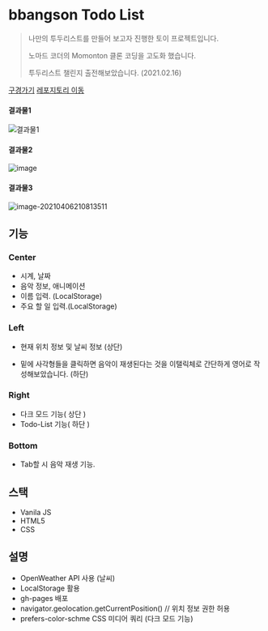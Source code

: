 # bbangson Todo List
> 나만의 투두리스트를 만들어 보고자 진행한 토이 프로젝트입니다. 
>
> 노마드 코더의 Momonton 클론 코딩을 고도화 했습니다.
>
> 투두리스트 챌린지 출전해보았습니다. (2021.02.16)

[구경가기](https://kwak-bs.github.io/momentum/)
[레포지토리 이동](https://github.com/kwak-bs/momentum)

#### 결과물1

![결과물1](https://user-images.githubusercontent.com/51367622/107965857-63ab4380-6fee-11eb-9d34-2f266a42b56a.PNG)

#### 결과물2

![image](https://user-images.githubusercontent.com/51367622/113708284-ff6a4d80-971b-11eb-8403-09eaabdfe4dc.png)

#### 결과물3

![image-20210406210813511](C:\Users\iam_b\AppData\Roaming\Typora\typora-user-images\image-20210406210813511.png)



 ## 기능

### Center

- 시계, 날짜
- 음악 정보, 애니메이션
- 이름 입력. (LocalStorage)
- 주요 할 일 입력.(LocalStorage)

### Left

- 현재 위치 정보 및 날씨 정보 (상단)

- 밑에 사각형들을 클릭하면 음악이 재생된다는 것을 이탤릭체로 간단하게 영어로 작성해보았습니다. (하단)

### Right

- 다크 모드 기능( 상단 )
- Todo-List 기능( 하단 )

### Bottom

- Tab할 시 음악 재생 기능.



## 스택
- Vanila JS
- HTML5
- CSS



## 설명

- OpenWeather API 사용 (날씨)
- LocalStorage 활용
- gh-pages 배포
- navigator.geolocation.getCurrentPosition()  // 위치 정보 권한 허용
- prefers-color-schme CSS 미디어 쿼리 (다크 모드 기능)

